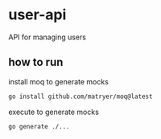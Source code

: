 # user-api
API for managing users


## how to run

install moq to generate mocks
```sh
go install github.com/matryer/moq@latest
```

execute to generate mocks
```sh
go generate ./...
```